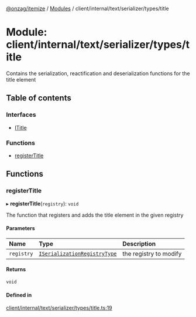 [@onzag/itemize](../README.md) / [Modules](../modules.md) / client/internal/text/serializer/types/title

# Module: client/internal/text/serializer/types/title

Contains the serialization, reactification and deserialization functions
for the title element

## Table of contents

### Interfaces

- [ITitle](../interfaces/client_internal_text_serializer_types_title.ITitle.md)

### Functions

- [registerTitle](client_internal_text_serializer_types_title.md#registertitle)

## Functions

### registerTitle

▸ **registerTitle**(`registry`): `void`

The function that registers and adds the title element in the given
registry

#### Parameters

| Name | Type | Description |
| :------ | :------ | :------ |
| `registry` | [`ISerializationRegistryType`](../interfaces/client_internal_text_serializer.ISerializationRegistryType.md) | the registry to modify |

#### Returns

`void`

#### Defined in

[client/internal/text/serializer/types/title.ts:19](https://github.com/onzag/itemize/blob/a24376ed/client/internal/text/serializer/types/title.ts#L19)
